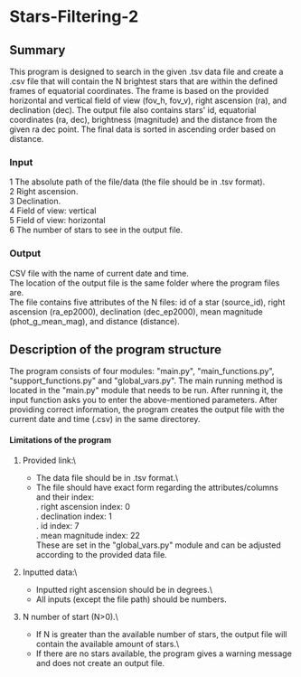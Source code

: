 # Stars-Filtering-2
## Summary
This program is designed to search in the given .tsv data file and create a .csv file that will contain the N brightest stars that are within the defined frames of equatorial coordinates. The frame is based on the provided horizontal and vertical field of view (fov_h, fov_v), right ascension (ra), and declination (dec). The output file also contains stars' id, equatorial coordinates (ra, dec), brightness (magnitude) and the distance from the given ra dec point. The final data is sorted in ascending order based on distance.

### Input
1 The absolute path of the file/data (the file should be in .tsv format).\
2 Right ascension.\
3 Declination.\
4 Field of view: vertical\
5 Field of view: horizontal\
6 The number of stars to see in the output file.

### Output
CSV file with the name of current date and time.\
The location of the output file is the same folder where the program files are.\
The file contains five attributes of the N files: id of a star (source_id), right ascension (ra_ep2000), declination (dec_ep2000), mean magnitude (phot_g_mean_mag), and distance (distance).

## Description of the program structure
The program consists of four modules: "main.py", "main_functions.py", "support_functions.py" and "global_vars.py".
The main running method is located in the "main.py" module that needs to be run.
After running it, the input function asks you to enter the above-mentioned parameters. After providing correct information, the program creates the output file with the current date and time (.csv) in the same directorey.

#### Limitations of the program
1. Provided link:\
	- The data file should be in .tsv format.\
	- The file should have exact form regarding the attributes/columns and their index:\
    . right ascension index: 0\
	. declination index: 1\
	. id index: 7\
	. mean magnitude index: 22\
	These are set in the "global_vars.py" module and can be adjusted according to the provided data file.

2. Inputted data:\
	- Inputted right ascension should be in degrees.\
	- All inputs (except the file path) should be numbers.

3. N number of start (N>0).\
	- If N is greater than the available number of stars, the output file will contain the available amount of stars.\
	- If there are no stars available, the program gives a warning message and does not create an output file.
